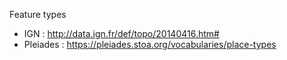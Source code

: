 Feature types

* IGN : http://data.ign.fr/def/topo/20140416.htm#
* Pleiades : https://pleiades.stoa.org/vocabularies/place-types
